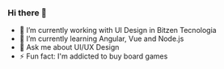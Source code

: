 ### Hi there 👋


- 🔭 I’m currently working with UI Design in Bitzen Tecnologia 
- 🌱 I’m currently learning Angular, Vue and Node.js
- 💬 Ask me about UI/UX Design 
- ⚡ Fun fact: I'm addicted to buy board games
